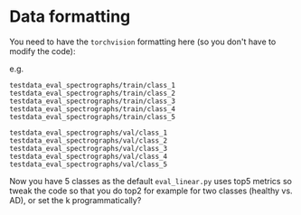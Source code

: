 # Data formatting

You need to have the `torchvision` formatting here (so you don't have to modify the code):

e.g.

```
testdata_eval_spectrographs/train/class_1
testdata_eval_spectrographs/train/class_2
testdata_eval_spectrographs/train/class_3
testdata_eval_spectrographs/train/class_4
testdata_eval_spectrographs/train/class_5

testdata_eval_spectrographs/val/class_1
testdata_eval_spectrographs/val/class_2
testdata_eval_spectrographs/val/class_3
testdata_eval_spectrographs/val/class_4
testdata_eval_spectrographs/val/class_5
```

Now you have 5 classes as the default `eval_linear.py` uses top5 metrics so tweak the code so that you do top2 for example for two classes (healthy vs. AD), or set the k programmatically? 